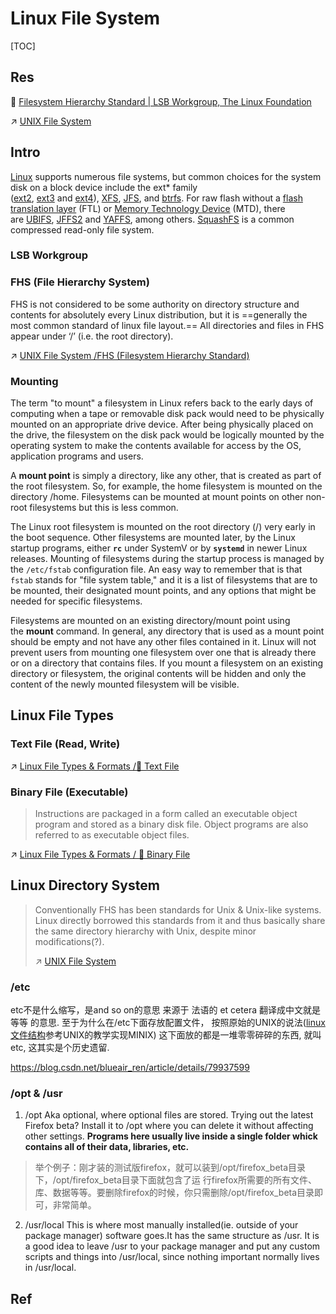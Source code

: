# Linux File System

[TOC]


## Res
📂 [Filesystem Hierarchy Standard | LSB Workgroup, The Linux Foundation](https://refspecs.linuxfoundation.org/FHS_3.0/fhs/index.html)

↗ [UNIX File System](../../../../UNIX%20Family/📌%20UNIX%20Basics/UNIX%20IO%20&%20Files%20Management/UNIX%20File%20System/UNIX%20File%20System.md)



## Intro
[Linux](https://en.wikipedia.org/wiki/Linux "Linux") supports numerous file systems, but common choices for the system disk on a block device include the ext* family ([ext2](https://en.wikipedia.org/wiki/Ext2 "Ext2"), [ext3](https://en.wikipedia.org/wiki/Ext3 "Ext3") and [ext4](https://en.wikipedia.org/wiki/Ext4 "Ext4")), [XFS](https://en.wikipedia.org/wiki/XFS "XFS"), [JFS](https://en.wikipedia.org/wiki/JFS_(file_system) "JFS (file system)"), and [btrfs](https://en.wikipedia.org/wiki/Btrfs "Btrfs"). For raw flash without a [flash translation layer](https://en.wikipedia.org/wiki/Flash_translation_layer "Flash translation layer") (FTL) or [Memory Technology Device](https://en.wikipedia.org/wiki/Memory_Technology_Device "Memory Technology Device") (MTD), there are [UBIFS](https://en.wikipedia.org/wiki/UBIFS "UBIFS"), [JFFS2](https://en.wikipedia.org/wiki/JFFS2 "JFFS2") and [YAFFS](https://en.wikipedia.org/wiki/YAFFS "YAFFS"), among others. [SquashFS](https://en.wikipedia.org/wiki/SquashFS "SquashFS") is a common compressed read-only file system.


### LSB Workgroup


### FHS (File Hierarchy System)
FHS is not considered to be some authority on directory structure and contents for absolutely every Linux distribution, but it is ==generally the most common standard of linux file layout.== All directories and files in FHS appear under ‘/’ (i.e. the root directory).

↗ [UNIX File System /FHS (Filesystem Hierarchy Standard)](../../../../UNIX%20Family/📌%20UNIX%20Basics/UNIX%20IO%20&%20Files%20Management/UNIX%20File%20System/UNIX%20File%20System.md#FHS%20(Filesystem%20Hierarchy%20Standard))

### Mounting
The term "to mount" a filesystem in Linux refers back to the early days of computing when a tape or removable disk pack would need to be physically mounted on an appropriate drive device. After being physically placed on the drive, the filesystem on the disk pack would be logically mounted by the operating system to make the contents available for access by the OS, application programs and users.

A **mount point** is simply a directory, like any other, that is created as part of the root filesystem. So, for example, the home filesystem is mounted on the directory /home. Filesystems can be mounted at mount points on other non-root filesystems but this is less common.

The Linux root filesystem is mounted on the root directory (/) very early in the boot sequence. Other filesystems are mounted later, by the Linux startup programs, either **`rc`** under SystemV or by **`systemd`** in newer Linux releases. Mounting of filesystems during the startup process is managed by the `/etc/fstab` configuration file. An easy way to remember that is that `fstab` stands for "file system table," and it is a list of filesystems that are to be mounted, their designated mount points, and any options that might be needed for specific filesystems.

Filesystems are mounted on an existing directory/mount point using the **mount** command. In general, any directory that is used as a mount point should be empty and not have any other files contained in it. Linux will not prevent users from mounting one filesystem over one that is already there or on a directory that contains files. If you mount a filesystem on an existing directory or filesystem, the original contents will be hidden and only the content of the newly mounted filesystem will be visible.



## Linux File Types
### Text File (Read, Write)
↗ [Linux File Types & Formats /🎯 Text File](Linux%20File%20Types%20&%20Formats/Linux%20File%20Types%20&%20Formats.md#🎯%20Text%20File)


### Binary File (Executable)
> Instructions are packaged in a form called an executable object program and stored as a binary disk file. Object programs are also referred to as executable object files.

↗ [Linux File Types & Formats / 🎯 Binary File](Linux%20File%20Types%20&%20Formats/Linux%20File%20Types%20&%20Formats.md#🎯%20Binary%20File)



## Linux Directory System
> Conventionally FHS has been standards for Unix & Unix-like systems. Linux directly borrowed this standards from it and thus basically share the same directory hierarchy with Unix, despite minor modifications(?).
> 
> ↗ [UNIX File System](../../../../UNIX%20Family/📌%20UNIX%20Basics/UNIX%20IO%20&%20Files%20Management/UNIX%20File%20System/UNIX%20File%20System.md)

### /etc
etc不是什么缩写，是and so on的意思 来源于 法语的 et cetera 翻译成中文就是 等等 的意思. 至于为什么在/etc下面存放配置文件， 按照原始的UNIX的说法([linux文件结构](https://www.baidu.com/s?wd=linux%E6%96%87%E4%BB%B6%E7%BB%93%E6%9E%84&from=1012015a&fenlei=mv6quAkxTZn0IZRqIHckPjm4nH00T1Y4mW79ryP-Pj-BP17WnWwb0ZwV5Hcvrjm3rH6sPfKWUMw85HfYnjn4nH6sgvPsT6KdThsqpZwYTjCEQLGCpyw9Uz4Bmy-bIi4WUvYETgN-TLwGUv3EPjcvPjm4PHRv)参考UNIX的教学实现MINIX) 这下面放的都是一堆零零碎碎的东西, 就叫etc, 这其实是个历史遗留.

https://blog.csdn.net/blueair_ren/article/details/79937599

### /opt & /usr
1. /opt
   Aka optional, where optional files are stored. Trying out the latest Firefox beta? Install it to /opt where you can delete it without affecting other settings. **Programs here usually live inside a single folder whick contains all of their data, libraries, etc.**

 > 举个例子：刚才装的测试版firefox，就可以装到/opt/firefox_beta目录下，/opt/firefox_beta目录下面就包含了运 行firefox所需要的所有文件、库、数据等等。要删除firefox的时候，你只需删除/opt/firefox_beta目录即可，非常简单。

2. /usr/local
   This is where most manually installed(ie. outside of your package manager) software goes.It has the same structure as /usr. It is a good idea to leave /usr to your package manager and put any custom scripts and things into /usr/local, since nothing important normally lives in /usr/local.


## Ref
[Linux File Hierarchy Structure | GeeksforGeeks]: https://www.geeksforgeeks.org/linux-file-hierarchy-structure/

[Classic SysAdmin: The Linux Filesystem Explained]: https://www.linuxfoundation.org/blog/blog/classic-sysadmin-the-linux-filesystem-explained

[An introduction to Linux filesystems]: https://opensource.com/life/16/10/introduction-linux-filesystems

[👍 File system | Wikipedia]: https://en.wikipedia.org/wiki/File_system#

[👍 List of File Systems | Wikipedia]: https://en.wikipedia.org/wiki/List_of_file_systems

